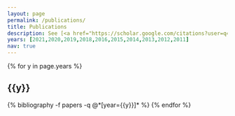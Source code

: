 ```yaml
---
layout: page
permalink: /publications/
title: Publications
description: See [<a href="https://scholar.google.com/citations?user=q4wBpWAAAAAJ">Google Scholar</a>].
years: [2021,2020,2019,2018,2016,2015,2014,2013,2012,2011]
nav: true
---
```


<div class="publications">

{% for y in page.years %}
  <h2 class="year">{{y}}</h2>
  {% bibliography -f papers -q @*[year={{y}}]* %}
{% endfor %}

</div>
